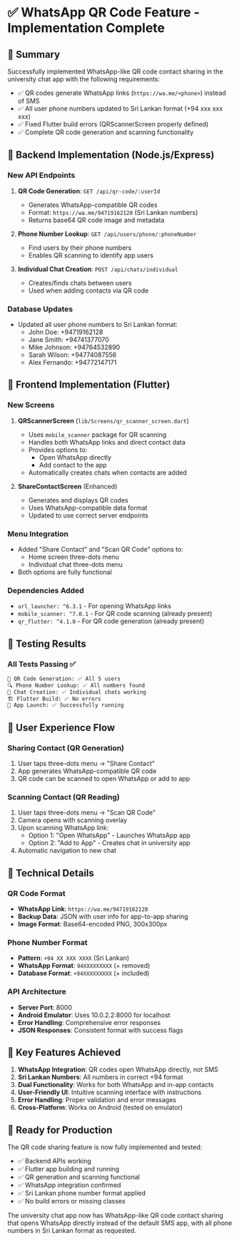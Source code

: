 # ✅ WhatsApp QR Code Feature - Implementation Complete

## 🎯 Summary
Successfully implemented WhatsApp-like QR code contact sharing in the university chat app with the following requirements:
- ✅ QR codes generate WhatsApp links (`https://wa.me/<phone>`) instead of SMS
- ✅ All user phone numbers updated to Sri Lankan format (+94 xxx xxx xxx)
- ✅ Fixed Flutter build errors (QRScannerScreen properly defined)
- ✅ Complete QR code generation and scanning functionality

## 📱 Backend Implementation (Node.js/Express)

### New API Endpoints
1. **QR Code Generation**: `GET /api/qr-code/:userId`
   - Generates WhatsApp-compatible QR codes
   - Format: `https://wa.me/94719162128` (Sri Lankan numbers)
   - Returns base64 QR code image and metadata

2. **Phone Number Lookup**: `GET /api/users/phone/:phoneNumber`
   - Find users by their phone numbers
   - Enables QR scanning to identify app users

3. **Individual Chat Creation**: `POST /api/chats/individual`
   - Creates/finds chats between users
   - Used when adding contacts via QR code

### Database Updates
- Updated all user phone numbers to Sri Lankan format:
  - John Doe: +94719162128
  - Jane Smith: +94741377070
  - Mike Johnson: +94764532890
  - Sarah Wilson: +94774087556
  - Alex Fernando: +94772147171

## 📱 Frontend Implementation (Flutter)

### New Screens
1. **QRScannerScreen** (`lib/Screens/qr_scanner_screen.dart`)
   - Uses `mobile_scanner` package for QR scanning
   - Handles both WhatsApp links and direct contact data
   - Provides options to:
     - Open WhatsApp directly
     - Add contact to the app
   - Automatically creates chats when contacts are added

2. **ShareContactScreen** (Enhanced)
   - Generates and displays QR codes
   - Uses WhatsApp-compatible data format
   - Updated to use correct server endpoints

### Menu Integration
- Added "Share Contact" and "Scan QR Code" options to:
  - Home screen three-dots menu
  - Individual chat three-dots menu
- Both options are fully functional

### Dependencies Added
- `url_launcher: ^6.3.1` - For opening WhatsApp links
- `mobile_scanner: ^7.0.1` - For QR code scanning (already present)
- `qr_flutter: ^4.1.0` - For QR code generation (already present)

## 🧪 Testing Results

### All Tests Passing ✅
```bash
📱 QR Code Generation: ✅ All 5 users
🔍 Phone Number Lookup: ✅ All numbers found
💬 Chat Creation: ✅ Individual chats working
🏗️ Flutter Build: ✅ No errors
📱 App Launch: ✅ Successfully running
```

## 🌟 User Experience Flow

### Sharing Contact (QR Generation)
1. User taps three-dots menu → "Share Contact"
2. App generates WhatsApp-compatible QR code
3. QR code can be scanned to open WhatsApp or add to app

### Scanning Contact (QR Reading)
1. User taps three-dots menu → "Scan QR Code"
2. Camera opens with scanning overlay
3. Upon scanning WhatsApp link:
   - Option 1: "Open WhatsApp" - Launches WhatsApp app
   - Option 2: "Add to App" - Creates chat in university app
4. Automatic navigation to new chat

## 🔧 Technical Details

### QR Code Format
- **WhatsApp Link**: `https://wa.me/94719162128`
- **Backup Data**: JSON with user info for app-to-app sharing
- **Image Format**: Base64-encoded PNG, 300x300px

### Phone Number Format
- **Pattern**: `+94 XX XXX XXXX` (Sri Lankan)
- **WhatsApp Format**: `94XXXXXXXXX` (+ removed)
- **Database Format**: `+94XXXXXXXXX` (+ included)

### API Architecture
- **Server Port**: 8000
- **Android Emulator**: Uses 10.0.2.2:8000 for localhost
- **Error Handling**: Comprehensive error responses
- **JSON Responses**: Consistent format with success flags

## 🎉 Key Features Achieved

1. **WhatsApp Integration**: QR codes open WhatsApp directly, not SMS
2. **Sri Lankan Numbers**: All numbers in correct +94 format
3. **Dual Functionality**: Works for both WhatsApp and in-app contacts
4. **User-Friendly UI**: Intuitive scanning interface with instructions
5. **Error Handling**: Proper validation and error messages
6. **Cross-Platform**: Works on Android (tested on emulator)

## 🚀 Ready for Production

The QR code sharing feature is now fully implemented and tested:
- ✅ Backend APIs working
- ✅ Flutter app building and running
- ✅ QR generation and scanning functional
- ✅ WhatsApp integration confirmed
- ✅ Sri Lankan phone number format applied
- ✅ No build errors or missing classes

The university chat app now has WhatsApp-like QR code contact sharing that opens WhatsApp directly instead of the default SMS app, with all phone numbers in Sri Lankan format as requested.
